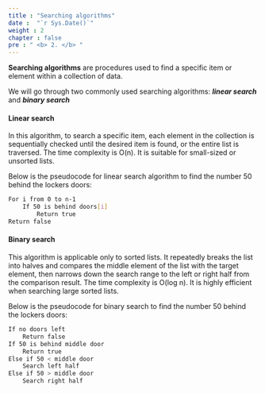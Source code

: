 ```yaml
---
title : "Searching algorithms"
date :  "`r Sys.Date()`" 
weight : 2 
chapter : false
pre : " <b> 2. </b> "
---
```

**Searching algorithms** are procedures used to find a specific item or element within a collection of data. 

We will go through two commonly used searching algorithms: ***linear search*** and ***binary search***

#### Linear search

In this algorithm, to search a specific item, each element in the collection is sequentially checked until the desired item is found, or the entire list is traversed. The time complexity is O(n). It is suitable for small-sized or unsorted lists. 

Below is the pseudocode for linear search algorithm to find the number 50 behind the lockers doors:

```bash
For i from 0 to n-1
    If 50 is behind doors[i]
        Return true
Return false
```

#### Binary search

This algorithm is applicable only to sorted lists. It repeatedly breaks the list into halves and compares the middle element of the list with the target element, then narrows down the search range to the left or right half from the comparison result. The time complexity is O(log n). It is highly efficient when searching large sorted lists.

Below is the pseudocode for binary search to find the number 50 behind the lockers doors:

```bash
If no doors left
    Return false
If 50 is behind middle door
    Return true
Else if 50 < middle door
    Search left half
Else if 50 > middle door
    Search right half
```